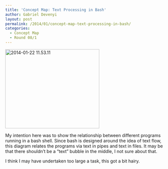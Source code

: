 ```yaml
---
title: 'Concept Map: Text Processing in Bash'
author: Gabriel Devenyi
layout: post
permalink: /2014/01/concept-map-text-processing-in-bash/
categories:
  - Concept Map
  - Round 08/1
---
```

[<img class="alignnone size-medium wp-image-5596" alt="2014-01-22 11.53.11" src="http://teaching.software-carpentry.org/wp-content/uploads/2014/01/2014-01-22-11.53.11-300x253.jpg" width="300" height="253" />][1]

My intention here was to show the relationship between different programs running in a bash shell. Since bash is designed around the idea of text flow, this diagram relates the programs via text in pipes and text in files. It may be that there shouldn&#8217;t be a &#8220;text&#8221; bubble in the middle, I not sure about that.

I think I may have undertaken too large a task, this got a bit hairy.

 [1]: http://teaching.software-carpentry.org/wp-content/uploads/2014/01/2014-01-22-11.53.11.jpg